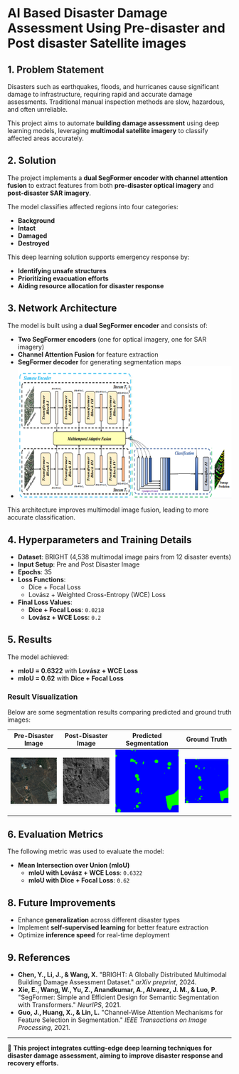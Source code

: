 # **AI Based Disaster Damage Assessment Using Pre-disaster and Post disaster Satellite images**

## **1. Problem Statement**
Disasters such as earthquakes, floods, and hurricanes cause significant damage to infrastructure, requiring rapid and accurate damage assessments. Traditional manual inspection methods are slow, hazardous, and often unreliable.  

This project aims to automate **building damage assessment** using deep learning models, leveraging **multimodal satellite imagery** to classify affected areas accurately.

## **2. Solution**
The project implements a **dual SegFormer encoder with channel attention fusion** to extract features from both **pre-disaster optical imagery** and **post-disaster SAR imagery**.  

The model classifies affected regions into four categories:
- **Background**
- **Intact**
- **Damaged**
- **Destroyed**

This deep learning solution supports emergency response by:
- **Identifying unsafe structures**
- **Prioritizing evacuation efforts**
- **Aiding resource allocation for disaster response**

## **3. Network Architecture**
The model is built using a **dual SegFormer encoder** and consists of:
- **Two SegFormer encoders** (one for optical imagery, one for SAR imagery)
- **Channel Attention Fusion** for feature extraction
- **SegFormer decoder** for generating segmentation maps
- ![Pre-Disaster](http://github.com/jatinsahu1708/AI-Based-Disaster-Damage-Assessment-Using-Pre-disaster-and-Post-disaster-Satellite-images/raw/main/Screenshot%202025-03-16%20215029.png)

This architecture improves multimodal image fusion, leading to more accurate classification.

## **4. Hyperparameters and Training Details**
- **Dataset**: BRIGHT (4,538 multimodal image pairs from 12 disaster events)
- **Input Setup**: Pre and Post Disaster Image
- **Epochs**: 35
- **Loss Functions**:
  - Dice + Focal Loss
  - Lovász + Weighted Cross-Entropy (WCE) Loss
- **Final Loss Values**:
  - **Dice + Focal Loss**: `0.0218`
  - **Lovász + WCE Loss**: `0.2`

## **5. Results**
The model achieved:
- **mIoU = 0.6322** with **Lovász + WCE Loss**
- **mIoU = 0.62** with **Dice + Focal Loss**

### **Result Visualization**
Below are some segmentation results comparing predicted and ground truth images:

| Pre-Disaster Image | Post-Disaster Image | Predicted Segmentation | Ground Truth |
|--------------------|--------------------|------------------------|-------------|
| ![Pre-Disaster](https://github.com/jatinsahu1708/AI-Based-Disaster-Damage-Assessment-Using-Pre-disaster-and-Post-disaster-Satellite-images/raw/main/la_palma-volcano_00000279_pre_disaster.png)| ![Post-Disaster](https://github.com/jatinsahu1708/AI-Based-Disaster-Damage-Assessment-Using-Pre-disaster-and-Post-disaster-Satellite-images/raw/main/la_palma-volcano_00000279_post_disaster.png) | ![Predicted](https://github.com/jatinsahu1708/AI-Based-Disaster-Damage-Assessment-Using-Pre-disaster-and-Post-disaster-Satellite-images/raw/main/output_pred_mask_colored_1.png)| ![Ground Truth](https://github.com/jatinsahu1708/AI-Based-Disaster-Damage-Assessment-Using-Pre-disaster-and-Post-disaster-Satellite-images/raw/main/output_gt_mask_colored_1.png) |

## **6. Evaluation Metrics**
The following metric was used to evaluate the model:
- **Mean Intersection over Union (mIoU)**
  - **mIoU with Lovász + WCE Loss**: `0.6322`
  - **mIoU with Dice + Focal Loss**: `0.62`

## **8. Future Improvements**
- Enhance **generalization** across different disaster types
- Implement **self-supervised learning** for better feature extraction
- Optimize **inference speed** for real-time deployment

## **9. References**
- **Chen, Y., Li, J., & Wang, X.** "BRIGHT: A Globally Distributed Multimodal Building Damage Assessment Dataset." *arXiv preprint*, 2024.
- **Xie, E., Wang, W., Yu, Z., Anandkumar, A., Alvarez, J. M., & Luo, P.** "SegFormer: Simple and Efficient Design for Semantic Segmentation with Transformers." *NeurIPS*, 2021.
- **Guo, J., Huang, X., & Lin, L.** "Channel-Wise Attention Mechanisms for Feature Selection in Segmentation." *IEEE Transactions on Image Processing*, 2021.

---

🚀 **This project integrates cutting-edge deep learning techniques for disaster damage assessment, aiming to improve disaster response and recovery efforts.**  


